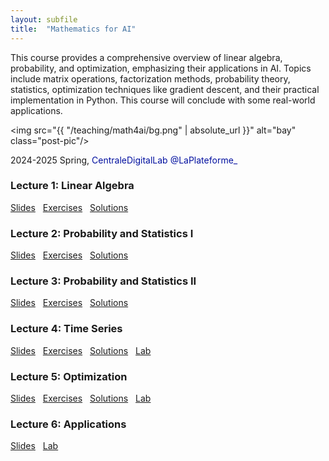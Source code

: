 ```yaml
---
layout: subfile
title:  "Mathematics for AI"
---
```


This course provides a comprehensive overview of linear algebra, probability, and optimization, emphasizing their applications in AI. Topics include matrix operations, factorization methods, probability theory, statistics, optimization techniques like gradient descent, and their practical implementation in Python. This course will conclude with some real-world applications.

<img src="{{ "/teaching/math4ai/bg.png" | absolute_url }}" alt="bay" class="post-pic"/>

2024-2025 Spring, <font color="#000F9F"> CentraleDigitalLab @LaPlateforme_</font>

### Lecture 1: Linear Algebra
<p style="word-spacing:8px"><a href="https://www-sop.inria.fr/members/Xufeng.Zhang/files/teaching/math4ai25spring/Lecture1.pdf">Slides</a> <a href="https://www-sop.inria.fr/members/Xufeng.Zhang/files/teaching/math4ai25spring/exercise1.pdf">Exercises</a> <a href="https://www-sop.inria.fr/members/Xufeng.Zhang/files/teaching/math4ai25spring/solution1.pdf">Solutions</a></p>

### Lecture 2: Probability and Statistics I
<p style="word-spacing:8px"><a href="https://www-sop.inria.fr/members/Xufeng.Zhang/files/teaching/math4ai25spring/Lecture2.pdf">Slides</a> <a href="https://www-sop.inria.fr/members/Xufeng.Zhang/files/teaching/math4ai25spring/exercise2.pdf">Exercises</a> <a href="https://www-sop.inria.fr/members/Xufeng.Zhang/files/teaching/math4ai25spring/solution2.pdf">Solutions</a></p>

### Lecture 3: Probability and Statistics II
<p style="word-spacing:8px"><a href="https://www-sop.inria.fr/members/Xufeng.Zhang/files/teaching/math4ai25spring/Lecture2.pdf">Slides</a> <a href="https://www-sop.inria.fr/members/Xufeng.Zhang/files/teaching/math4ai25spring/exercise3.pdf">Exercises</a> <a href="https://www-sop.inria.fr/members/Xufeng.Zhang/files/teaching/math4ai25spring/solution3.pdf">Solutions</a></p>

### Lecture 4: Time Series
<p style="word-spacing:8px"><a href="https://www-sop.inria.fr/members/Xufeng.Zhang/files/teaching/math4ai25spring/lecture4.pdf">Slides</a> <a href="https://www-sop.inria.fr/members/Xufeng.Zhang/files/teaching/math4ai25spring/exercise4.pdf">Exercises</a> <a href="https://www-sop.inria.fr/members/Xufeng.Zhang/files/teaching/math4ai25spring/solution4.pdf">Solutions</a> <a href="https://drive.google.com/file/d/1Ya7sr4XcEvVWqG6_4muOU5tRKMGY8X1P/view?usp=sharing">Lab</a></p>

### Lecture 5: Optimization
<p style="word-spacing:8px"><a href="https://www-sop.inria.fr/members/Xufeng.Zhang/files/teaching/math4ai25spring/lecture5.pdf">Slides</a> <a href="https://www-sop.inria.fr/members/Xufeng.Zhang/files/teaching/math4ai25spring/exercise5.pdf">Exercises</a> <a href="https://www-sop.inria.fr/members/Xufeng.Zhang/files/teaching/math4ai25spring/solution5.pdf">Solutions</a> <a href="https://drive.google.com/file/d/1Ya7sr4XcEvVWqG6_4muOU5tRKMGY8X1P/view?usp=sharing">Lab</a></p>

### Lecture 6: Applications
<p style="word-spacing:8px"><a href="https://www-sop.inria.fr/members/Xufeng.Zhang/files/teaching/math4ai25spring/lecture6.pdf">Slides</a> <a href="https://drive.google.com/file/d/1tmHp1-NBYoCni7Qf_PrRdGcw5ZRCqrd-/view?usp=sharing">Lab</a></p>



